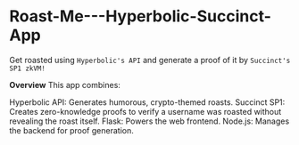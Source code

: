 # Roast-Me---Hyperbolic-Succinct-App
Get roasted using `Hyperbolic's API` and generate a proof of it by `Succinct's SP1 zkVM!`

**Overview**
This app combines:

Hyperbolic API: Generates humorous, crypto-themed roasts.
Succinct SP1: Creates zero-knowledge proofs to verify a username was roasted without revealing the roast itself.
Flask: Powers the web frontend.
Node.js: Manages the backend for proof generation.
